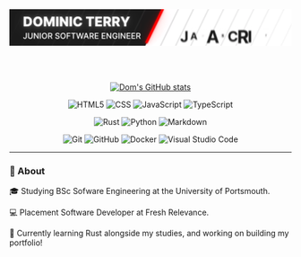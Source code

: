 
<section align="center">
  
  <img src="Banner.gif" width="750"/>
  
\
&nbsp;
 
  [![Dom's GitHub stats](https://github-readme-stats.vercel.app/api?username=Dominic-Terry&count_private=true&hide=stars,contribs,&show_icons=true&theme=vision-friendly-dark)](https://github.com/anuraghazra/github-readme-stats)
    
  <!--[![Top Langs](https://github-readme-stats.vercel.app/api/top-langs/?username=Dominic-Terry&layout=compact&theme=vision-friendly-dark)](https://github.com/anuraghazra/github-readme-stats) -->

  ![HTML5](https://img.shields.io/badge/-HTML5-333333?style=flat&logo=HTML5)
  ![CSS](https://img.shields.io/badge/-CSS-333333?style=flat&logo=CSS3&logoColor=1572B6)
  ![JavaScript](https://img.shields.io/badge/-JavaScript-333333?style=flat&logo=javascript) 
  ![TypeScript](https://img.shields.io/badge/-TypeScript-333333?style=flat&logo=typescript) 
  
  ![Rust](https://img.shields.io/badge/Rust-333333?style=flat&logo=rust)
  ![Python](https://img.shields.io/badge/Python-333333?style=flat&logo=python)
  ![Markdown](https://img.shields.io/badge/-Markdown-333333?style=flat&logo=markdown)
  
  ![Git](https://img.shields.io/badge/-Git-333333?style=flat&logo=git)
  ![GitHub](https://img.shields.io/badge/-GitHub-333333?style=flat&logo=github)
  ![Docker](https://img.shields.io/badge/-Docker-333333?style=flat&logo=docker)
  ![Visual Studio Code](https://img.shields.io/badge/-Visual%20Studio%20Code-333333?style=flat&logo=visual-studio-code&logoColor=007ACC)
    

</section>

----

### 🧭 About

🎓 Studying BSc Sofware Engineering at the University of Portsmouth.

💻 Placement Software Developer at Fresh Relevance.

🦀 Currently learning Rust alongside my studies, and working on building my portfolio!


